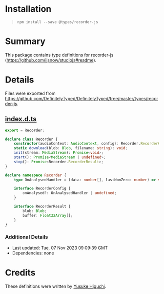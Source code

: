 # Installation
> `npm install --save @types/recorder-js`

# Summary
This package contains type definitions for recorder-js (https://github.com/ijsnow/studiojs#readme).

# Details
Files were exported from https://github.com/DefinitelyTyped/DefinitelyTyped/tree/master/types/recorder-js.
## [index.d.ts](https://github.com/DefinitelyTyped/DefinitelyTyped/tree/master/types/recorder-js/index.d.ts)
````ts
export = Recorder;

declare class Recorder {
    constructor(audioContext: AudioContext, config?: Recorder.RecorderConfig);
    static download(blob: Blob, filename: string): void;
    init(stream: MediaStream): Promise<void>;
    start(): Promise<MediaStream | undefined>;
    stop(): Promise<Recorder.RecorderResult>;
}

declare namespace Recorder {
    type OnAnalysedHandler = (data: number[], lastNonZero: number) => void;

    interface RecorderConfig {
        onAnalysed?: OnAnalysedHandler | undefined;
    }

    interface RecorderResult {
        blob: Blob;
        buffer: Float32Array[];
    }
}

````

### Additional Details
 * Last updated: Tue, 07 Nov 2023 09:09:39 GMT
 * Dependencies: none

# Credits
These definitions were written by [Yusuke Higuchi](https://github.com/higuri).
